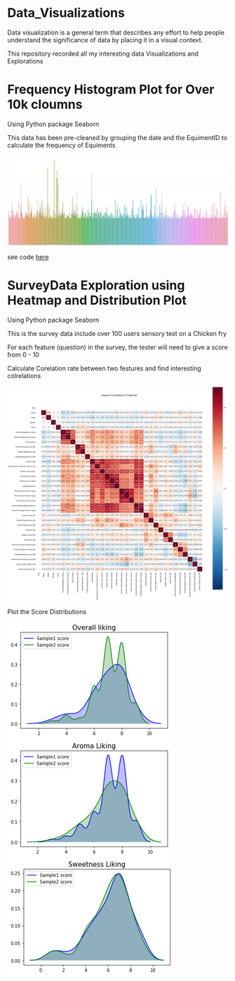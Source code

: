 # Data_Visualizations
Data visualization is a general term that describes any effort to help people understand the significance of data by placing it in a visual context. 

This repository recorded all my interesting data Visualizations and Explorations 

# Frequency Histogram Plot for Over 10k cloumns

Using Python package Seaborn

This data has been pre-cleaned by grouping the date and the EquimentID to calculate the frequency of Equiments

![alt text](https://github.com/JieniChen/Data_Visualizations/blob/master/Histogram%20with%20Big%20data/PlantMachine.png)

see code [here](https://github.com/JieniChen/Data_Visualizations/blob/master/Histogram%20with%20Big%20data/PlantMachine.ipynb)

# SurveyData Exploration using Heatmap and Distribution Plot

Using Python package Seaborn

This is the survey data include over 100 users sensory test on a Chicken fry

For each feature (question) in the survey, the tester will need to give a score from 0 - 10

Calculate Corelation rate between two festures and find interesting colrelations

![alt text](https://github.com/JieniChen/Data_Visualizations/blob/master/SurveyData%20Exploration%20and%20Analysis/Image.png)


Plot the Score Distributions 


![alt text](https://github.com/JieniChen/Data_Visualizations/blob/master/SurveyData%20Exploration%20and%20Analysis/P1.png)
![alt text](https://github.com/JieniChen/Data_Visualizations/blob/master/SurveyData%20Exploration%20and%20Analysis/Distribution2.ong.png)
![alt text](https://github.com/JieniChen/Data_Visualizations/blob/master/SurveyData%20Exploration%20and%20Analysis/Distribution3.ong.png)




